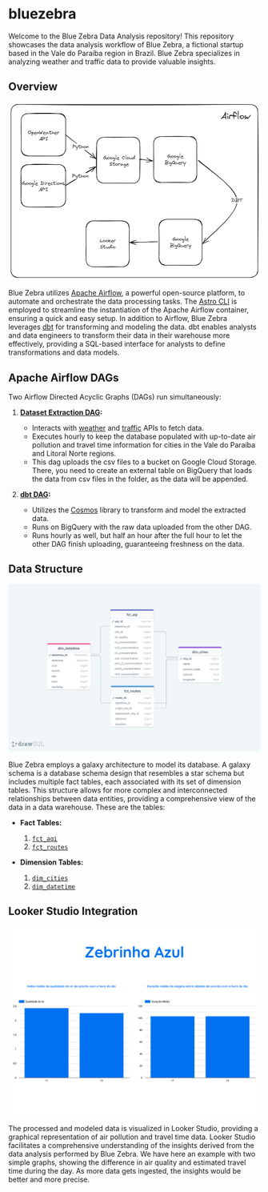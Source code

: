# bluezebra

Welcome to the Blue Zebra Data Analysis repository! This repository showcases the data analysis workflow of Blue Zebra, a fictional startup based in the Vale do Paraíba region in Brazil. Blue Zebra specializes in analyzing weather and traffic data to provide valuable insights.

## Overview

![Overview Diagram](images/diagram.png)

Blue Zebra utilizes [Apache Airflow](https://airflow.apache.org/docs/apache-airflow/stable/index.html), a powerful open-source platform, to automate and orchestrate the data processing tasks. The [Astro CLI](https://docs.astronomer.io/astro/cli/overview#:~:text=The%20Astro%20CLI%20is%20the,used%20with%20all%20Astronomer%20products.) is employed to streamline the instantiation of the Apache Airflow container, ensuring a quick and easy setup. In addition to Airflow, Blue Zebra leverages [dbt](https://docs.getdbt.com/docs/introduction) for transforming and modeling the data. dbt enables analysts and data engineers to transform their data in their warehouse more effectively, providing a SQL-based interface for analysts to define transformations and data models.

## Apache Airflow DAGs

Two Airflow Directed Acyclic Graphs (DAGs) run simultaneously:

1. **[Dataset Extraction DAG](dags/dataset_extraction.py):**
   - Interacts with [weather](https://openweathermap.org/api) and [traffic](https://developers.google.com/maps/documentation/directions/overview) APIs to fetch data.
   - Executes hourly to keep the database populated with up-to-date air pollution and travel time information for cities in the Vale do Paraíba and Litoral Norte regions.
   - This dag uploads the csv files to a bucket on Google Cloud Storage. There, you need to create an external table on BigQuery that loads the data from csv files in the folder, as the data will be appended.

2. **[dbt DAG](dags/dbt.py):**
   - Utilizes the [Cosmos](https://www.astronomer.io/blog/introducing-cosmos-1-0/) library to transform and model the extracted data.
   - Runs on BigQuery with the raw data uploaded from the other DAG.
   - Runs hourly as well, but half an hour after the full hour to let the other DAG finish uploading, guaranteeing freshness on the data.

## Data Structure

![Database Schema](images/schema.png)

Blue Zebra employs a galaxy architecture to model its database. A galaxy schema is a database schema design that resembles a star schema but includes multiple fact tables, each associated with its set of dimension tables. This structure allows for more complex and interconnected relationships between data entities, providing a comprehensive view of the data in a data warehouse. These are the tables:

- **Fact Tables:**
  1. [`fct_aqi`](include/dbt/models/transform/fct_aqi.sql)
  2. [`fct_routes`](include/dbt/models/transform/fct_routes.sql)

- **Dimension Tables:**
  1. [`dim_cities`](include/dbt/models/transform/dim_cities.sql)
  2. [`dim_datetime`](include/dbt/models/transform/dim_datetime.sql)

## Looker Studio Integration

![Dashboard Template](images/dashboard.png)

The processed and modeled data is visualized in Looker Studio, providing a graphical representation of air pollution and travel time data. Looker Studio facilitates a comprehensive understanding of the insights derived from the data analysis performed by Blue Zebra. We have here an example with two simple graphs, showing the difference in air quality and estimated travel time during the day. As more data gets ingested, the insights would be better and more precise.